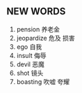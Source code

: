 ## NEW WORDS

1. pension 养老金
2. jeopardize 危及 损害
3. ego 自我
4. insult 侮辱
5. devil 恶魔
6. shot 镜头
7. boasting 吹嘘 夸耀
